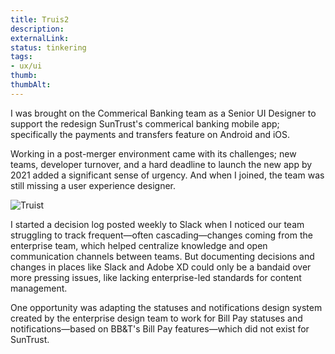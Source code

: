 ```yaml
---
title: Truis2
description: 
externalLink: 
status: tinkering
tags:
- ux/ui
thumb: 
thumbAlt: 
---
```

I was brought on the Commerical Banking team as a Senior UI Designer to support the redesign SunTrust's commerical banking mobile app; specifically the payments and transfers feature on Android and iOS. 

Working in a post-merger environment came with its challenges; new teams, developer turnover, and a hard deadline to launch the new app by 2021 added a significant sense of urgency. And when I joined, the team was still missing a user experience designer. 

![Truist](./img/template_optimized.gif)

I started a decision log posted weekly to Slack when I noticed our team struggling to track frequent—often cascading—changes coming from the enterprise team, which helped centralize knowledge and open communication channels between teams. But documenting decisions and changes in places like Slack and Adobe XD could only be a bandaid over more pressing issues, like lacking enterprise-led standards for content management.

One opportunity was adapting the statuses and notifications design system created by the enterprise design team to work for Bill Pay statuses and notifications—based on BB&T's Bill Pay features—which did not exist for SunTrust.


